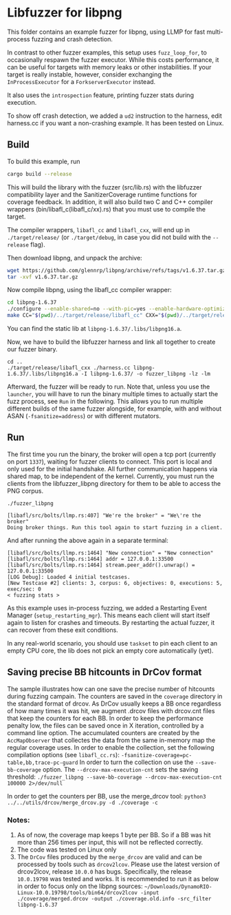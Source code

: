 # Libfuzzer for libpng

This folder contains an example fuzzer for libpng, using LLMP for fast multi-process fuzzing and crash detection.

In contrast to other fuzzer examples, this setup uses `fuzz_loop_for`, to occasionally respawn the fuzzer executor.
While this costs performance, it can be useful for targets with memory leaks or other instabilities.
If your target is really instable, however, consider exchanging the `InProcessExecutor` for a `ForkserverExecutor` instead.

It also uses the `introspection` feature, printing fuzzer stats during execution.

To show off crash detection, we added a `ud2` instruction to the harness, edit harness.cc if you want a non-crashing example.
It has been tested on Linux.

## Build

To build this example, run

```bash
cargo build --release
```

This will build the library with the fuzzer (src/lib.rs) with the libfuzzer compatibility layer and the SanitizerCoverage runtime functions for coverage feedback.
In addition, it will also build two C and C++ compiler wrappers (bin/libafl_c(libafl_c/xx).rs) that you must use to compile the target.

The compiler wrappers, `libafl_cc` and `libafl_cxx`, will end up in `./target/release/` (or `./target/debug`, in case you did not build with the `--release` flag).

Then download libpng, and unpack the archive:
```bash
wget https://github.com/glennrp/libpng/archive/refs/tags/v1.6.37.tar.gz
tar -xvf v1.6.37.tar.gz
```

Now compile libpng, using the libafl_cc compiler wrapper:

```bash
cd libpng-1.6.37
./configure --enable-shared=no --with-pic=yes --enable-hardware-optimizations=yes
make CC="$(pwd)/../target/release/libafl_cc" CXX="$(pwd)/../target/release/libafl_cxx" -j `nproc`
```

You can find the static lib at `libpng-1.6.37/.libs/libpng16.a`.

Now, we have to build the libfuzzer harness and link all together to create our fuzzer binary.

```
cd ..
./target/release/libafl_cxx ./harness.cc libpng-1.6.37/.libs/libpng16.a -I libpng-1.6.37/ -o fuzzer_libpng -lz -lm
```

Afterward, the fuzzer will be ready to run.
Note that, unless you use the `launcher`, you will have to run the binary multiple times to actually start the fuzz process, see `Run` in the following.
This allows you to run multiple different builds of the same fuzzer alongside, for example, with and without ASAN (`-fsanitize=address`) or with different mutators.

## Run

The first time you run the binary, the broker will open a tcp port (currently on port `1337`), waiting for fuzzer clients to connect. This port is local and only used for the initial handshake. All further communication happens via shared map, to be independent of the kernel. Currently, you must run the clients from the libfuzzer_libpng directory for them to be able to access the PNG corpus.

```
./fuzzer_libpng

[libafl/src/bolts/llmp.rs:407] "We're the broker" = "We\'re the broker"
Doing broker things. Run this tool again to start fuzzing in a client.
```

And after running the above again in a separate terminal:

```
[libafl/src/bolts/llmp.rs:1464] "New connection" = "New connection"
[libafl/src/bolts/llmp.rs:1464] addr = 127.0.0.1:33500
[libafl/src/bolts/llmp.rs:1464] stream.peer_addr().unwrap() = 127.0.0.1:33500
[LOG Debug]: Loaded 4 initial testcases.
[New Testcase #2] clients: 3, corpus: 6, objectives: 0, executions: 5, exec/sec: 0
< fuzzing stats >
```

As this example uses in-process fuzzing, we added a Restarting Event Manager (`setup_restarting_mgr`).
This means each client will start itself again to listen for crashes and timeouts.
By restarting the actual fuzzer, it can recover from these exit conditions.

In any real-world scenario, you should use `taskset` to pin each client to an empty CPU core, the lib does not pick an empty core automatically (yet).

## Saving precise BB hitcounts in DrCov format
The sample illustrates how can one save the precise number of hitcounts during fuzzing campain.
The counters are saved in the `coverage` directory in the standard format of drcov. 
As DrCov usually keeps a BB once regardless of how many times it was hit, we augment .drcov files with drcov.cnt files 
that keep the counters for each BB.
In order to keep the performance penalty low, the files can be saved once in X iteration, controlled by a command line option.
The accumulated counters are created by the `AccMapObserver` that collectes the data from the same in-memory map the regular coverage uses.
In order to enable the collection, set the following compilation options (see `libafl_cc.rs`): `-fsanitize-coverage=pc-table,bb,trace-pc-guard`
In order to turn the collection on use the `--save-bb-coverage` option.
The `--drcov-max-execution-cnt` sets the saving threshold:
`./fuzzer_libpng --save-bb-coverage --drcov-max-execution-cnt 100000 2>/dev/null`

In order to get the counters per BB, use the merge_drcov tool:
`python3 ../../utils/drcov/merge_drcov.py -d ./coverage -c`

### Notes:
1. As of now, the coverage map keeps 1 byte per BB. So if a BB was hit more than 256 times per input, this will not be reflected correctly.
2. The code was tested on Linux only
3. The `DrCov` files produced by the `merge_drcov` are valid and can be processed by tools such as `drcov2lcov`. Please use the latest
version of drcov2lcov, release `10.0.0` has bugs. Specifically, the release `10.0.19798` was tested and works. It is recommended to run it as below in order to focus only on the libpng sources:
`~/Downloads/DynamoRIO-Linux-10.0.19798/tools/bin64/drcov2lcov -input ./coverage/merged.drcov -output ./coverage.old.info -src_filter libpng-1.6.37`

